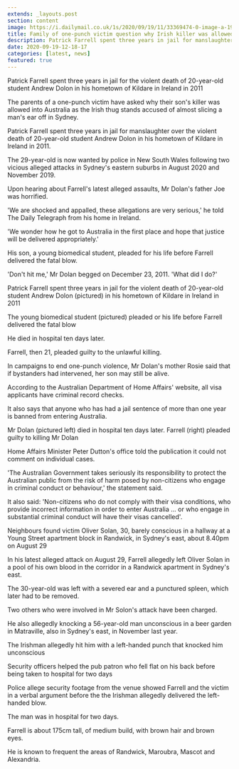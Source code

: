 ```yaml
---
extends: _layouts.post
section: content
image: https://i.dailymail.co.uk/1s/2020/09/19/11/33369474-0-image-a-19_1600509948582.jpg 
title: Family of one-punch victim question why Irish killer was allowed into Australia 
description: Patrick Farrell spent three years in jail for manslaughter over the violent death of 20-year-old student Andrew Dolon in his hometown of Kildare in Ireland. 
date: 2020-09-19-12-18-17 
categories: [latest, news] 
featured: true 
--- 
```

Patrick Farrell spent three years in jail for the violent death of 20-year-old student Andrew Dolon in his hometown of Kildare in Ireland in 2011

The parents of a one-punch victim have asked why their son's killer was allowed into Australia as the Irish thug stands accused of almost slicing a man's ear off in Sydney.

Patrick Farrell spent three years in jail for manslaughter over the violent death of 20-year-old student Andrew Dolon in his hometown of Kildare in Ireland in 2011.

The 29-year-old is now wanted by police in New South Wales following two vicious alleged attacks in Sydney's eastern suburbs in August 2020 and November 2019.

Upon hearing about Farrell's latest alleged assaults, Mr Dolan's father Joe was horrified.

'We are shocked and appalled, these allegations are very serious,' he told The Daily Telegraph from his home in Ireland.

'We wonder how he got to Australia in the first place and hope that justice will be delivered appropriately.'

His son, a young biomedical student, pleaded for his life before Farrell delivered the fatal blow. 

'Don't hit me,' Mr Dolan begged on December 23, 2011. 'What did I do?' 

Patrick Farrell spent three years in jail for the violent death of 20-year-old student Andrew Dolon (pictured) in his hometown of Kildare in Ireland in 2011

The young biomedical student (pictured) pleaded or his life before Farrell delivered the fatal blow

He died in hospital ten days later.

Farrell, then 21, pleaded guilty to the unlawful killing.

In campaigns to end one-punch violence, Mr Dolan's mother Rosie said that if bystanders had intervened, her son may still be alive.

According to the Australian Department of Home Affairs' website, all visa applicants have criminal record checks.

It also says that anyone who has had a jail sentence of more than one year is banned from entering Australia.

Mr Dolan (pictured left) died in hospital ten days later. Farrell (right) pleaded guilty to killing Mr Dolan

Home Affairs Minister Peter Dutton's office told the publication it could not comment on individual cases.

'The Australian Government takes seriously its responsibility to protect the Australian public from the risk of harm posed by non-citizens who engage in criminal conduct or behaviour,' the statement said. 

It also said: 'Non-citizens who do not comply with their visa conditions, who provide incorrect information in order to enter Australia ... or who engage in substantial criminal conduct will have their visas cancelled'.

Neighbours found victim Oliver Solan, 30, barely conscious in a hallway at a Young Street apartment block in Randwick, in Sydney's east, about 8.40pm on August 29

In his latest alleged attack on August 29, Farrell allegedly left Oliver Solan in a pool of his own blood in the corridor in a Randwick apartment in Sydney's east. 

The 30-year-old was left with a severed ear and a punctured spleen, which later had to be removed. 

Two others who were involved in Mr Solon's attack have been charged. 

He also allegedly knocking a 56-year-old man unconscious in a beer garden in Matraville, also in Sydney's east, in November last year.

The Irishman allegedly hit him with a left-handed punch that knocked him unconscious 

Security officers helped the pub patron who fell flat on his back before being taken to hospital for two days

Police allege security footage from the venue showed Farrell and the victim in a verbal argument before the the Irishman allegedly delivered the left-handed blow. 

The man was in hospital for two days.

Farrell is about 175cm tall, of medium build, with brown hair and brown eyes.

He is known to frequent the areas of Randwick, Maroubra, Mascot and Alexandria. 

